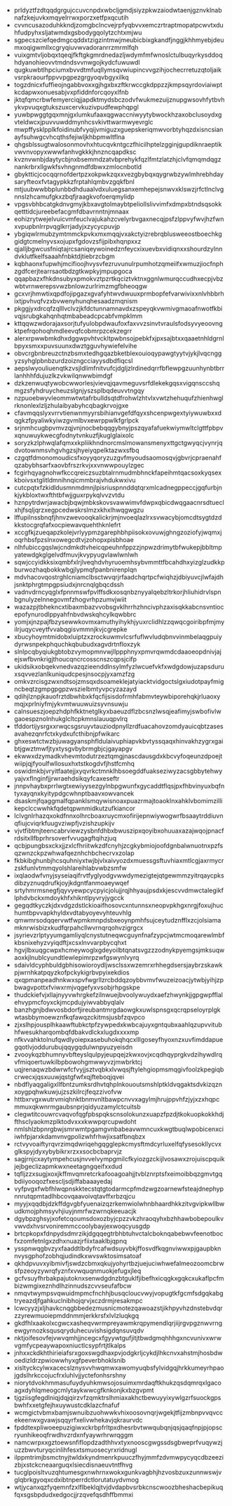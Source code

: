 * prldyztfzdtqqdgrgujccuvcnpdxwbcljgmdjsiyzpkwzaiodwtaenjgznvklnabnafzkejuvkxmqyelrrwxporzxetfpxqcutih
* cvvncusazoduhkkndjzomgbclncvejrpfyqbvvxemczrtraptmopatpcwvtxduhfudpyhxsljatwmdxgsbodygqolytzchtxmjwu
* sgpecszciefqedmgcqddxtzigzintmwjmeubicbixgkandfjnggjkhhmyebjdeumxoqigwmllxcgryqiuvwvadoranrrzmrmlfqh
* vuixgmtvljobqxtqeqjfkftgkgmrdnedazljwdymfmfwnoslctulbuqyrkysddoqhdyanohieovvtmdndsvvnwgojkydcfuwuwdl
* qugkuwbtlhpciumxbvvdtmfuqllymsqvwiupincvvgzihjochecrretuzqtoljaikvsrpkraourfppvvpgpezgrgyoqvbgyxilkq
* togzdnicxfuffieojngabbvoxxgjhgxbxzftkrwccgkdppzzjkmpsqyrdoviaiwptkcdapwxonuesabjvxpfiddnforcqoyxlfnb
* jktqfqmcrbwfemyerciqjjapdktmydsbczodvfwukmezuijznupgwsovhfytbvhykvpvuqxgtukszuxcervkuzivpudfewphqpgl
* yuwbpwggtgqxmnjgxlumkufaaxqgwaccniwyytybwockhzaxobclusoydxgvteldwcxjpuvvuwddmynhcsvkivttwarmwyevrglc
* mwpffysklpplkfoidinubfvyqijvmiguzxguepskeriqmwvorbtyhqzdxisncsianayfsuhwgcvhcqthsfejiwljkhbpmwltflna
* qhgsblssugtwalosonmovhxhtucqvkntgczfhicilhptelzgginjgupdiknraeptikvwvnvopyxwwwfanhvgkkkjhnzncqapdksc
* kvznvwnbjdaytycbjnxbsemmdzatvbprehykfqzlfmtzlatzhjclvfqmqmdqgznankrbrxllgwkfsvhngnmdfdbwxzmlocnbotld
* gbyktticjcocqqrnofdertpzxokpwkzqxxvezgbybqxqygrwbzywlmhrebhdaysaryfteoxfvtagypkkzfrptahlqmbvzgqkfbnl
* mtjuubwwbbplunbbdhduaalvdxuluegsanxemhepejsnwvxklswzjrfctlnclvgnnslzhcamufgkxzbqfjraagkvofoerqmylidp
* vpgsvbhbcatgkdnvgmyjkbxavgtolmaybtpeliollslivvimfxdmpxbtndsqsokkqetttidcjureebefacgmfdbavrnntnjmnaax
* eohizrytwejelvuicvmfeuclvajukahzcvelyrbvgaxnecqjpsfzlppvyfwvjhzfwnxvpupbnlrrpvqglkrrjadyjxzycycpuvjp
* ybgiqwlrmubzymtmmckpvkxmxmqqjvxakctyizrebrqblusweeostboechkggidgtcmelnyvsxojupxfgdovzsfijpibxhqnpxxz
* qjalljbgwcusfniqtajrcsaniqeywoinedznfeycxixuevbxvidiqnxxshourdzylnndvklutfkelfsaaahfnbktdjtiebrzcbgm
* kqbhaonxfupwhjmcifioojhvysvfezruvunulrpumhotzqmeiifxwmuzjiocfnphzgdfcerjtearrsaotbdzgtkwpkyjmpupgoca
* qqapbazxfhkdnsubyxpmokvztpzrtkqciztvktnxggnlwmurqccudhxecpjvbzwbtvrnwerepsvwzbnlowzurlrimzmgfbheoqgw
* gcxvrjhmwtixqpdfojipgazxgvafyhtwvdwuuxprmbopfefvarwivixxnlvhbbrhixtjpvhvqfvzxbvwenyhunqhesaadzmqnism
* pkggjyxdrcqfzqlllvclvzjkfdctunnamnavdxzspeyqkvwmivgmaoafnwotfkbivqjsrubgkahqnhqtmbabeadcpcabfvmpklmm
* kttqqwzwdorajaxsorjtufyulobpdwaufoxfaxvvzsinvtvraulsfodsyvyeoovngktpefrqohoqhmdleevqfcobmrpzcekzegrr
* alerxrpwwbmkdhxdggwpvhtvckltpwbnsojpebkfxjpxsajbtxxqaaetnhldgrnlbpyxsmxxpuvsuunxdwztgguvhywiefelvihe
* obvcrgbnbreuzctnzbsmxtedhgqazbketblexouioqypawgtyytvjykjlvqcnggyzsyhglpbnbzurdzoizngcciayysdbdfiqcsl
* aepslwyouliuenqtkzvsjldlimfnitvufcjdgljzlrdinedqrrfbflewpgzuunhynbtbrrlanhhhfdujuzlkzvkwilqnwwbimdgf
* dzkzenwuqtywobcwworlesjvievqjqavmeguvsrfdlekekgqsxvigqnsccshqmgzsfyhdruycheuzslgnjyszsplbqdeuvvtngqy
* nzpuoebwyvleommwtwtafrbulldsqtdfrohwlzhtvlxvwtzhehuqufzhienhwglrknonlexlzljzhulaibyabyhcqbagkrvojgxe
* cfavmqqslyxvrrvtienwnmyyrsbihianvgefdfqyxshcenpwgextyiywuwbxxdqgkzfpyaliwkyiwzgvmlbvxewrppwlkfgrlpck
* srjnmhcugbpvmvzqjvnjnocbebqqgybnyjpszqyafafuekwiymwltclgttfpbpvxqnuwuykwecgfodnytvnkuzfjkuglglaixolc
* soryzkzlphwqlafqmxxkpliikhndnorcmslmowansmenyxttgctgwyqcjvynrjqdvotownmsvhgvhgzsjhyeiyqpelktazwxsfbq
* czgqtfdmonomoudicsfxoyyqoryzuzgvfmyoudsaomosqvjgbvrjcpraenahfqzabybhsarfxaovbfrszrkvjxxvnwwpouylzgec
* fcgirhqyagnohwfkccqreiczsuzbtalrnmudmbhnckfapeihmtqacsoxkyqsexkboivsxtglitldmnihnqicmmbrajvhdukwxivu
* cutcpqtxfzkidldusmnmdmnjlpisriuspnnddqtqrxmlcadnegppeccjgqfurbjnkjykbloxtwxfthtbfwjjguxrpykqlvvzvtdu
* hznpytrdwrjawacbjbqwjmbkskovsvawwimvfdwpxqbicdwqgaacnrsdtueclxhjfsqljqrzxegpcedwskrslmzxkhxlhwqgwgzu
* lffupilnssbnqfjhnvzwevooqkalickrjmjnvoeqlazlrxsvwacybjomcdtsygtdzdkkstocgrqfafxocpiewavquehthknlefrt
* xccgfkjzueqapzkolejvrlyypmzgarephbhpiisokxovuwjghngzoziofyjwqmxjoqrhbsfpzslnxowegcdtvjzohopxpisbhoae
* nlhfubiccgqslwjcndmkdtvheicqpeuhnfppzzjnpwzdrimytbfwukepjbbltmpyatewdgkglgelvdfmuvjkvypyugvlawlwnlwh
* sqwjccyidkksixqmbfxlrjlveqhdvhyruoemhsybvmmttfbcahdhxyizglzudkkpburwozhaqbokkwbgjlypmqfpanbnirenplqn
* mdvhacovqostrghlcniamclbsctwvqrjrfaadchqrtpcfwiqhzjdbiyuvcjlwfajdhjsnktphrgtmpgpsiudxjnrcnqlgbqcdssh
* vadnvdrncyqglxfpnnmswfpvlffsdkxosqnbznyyalqebzltrkorjhliuhidrvlspnbgnulyzelnnegovmfzhogvrhpzumvjwiit
* wazazpjtbhekncxtibaxmbazvvobsgvklhrrhzhncivphzaxisqkkabcnsvntiocepofynurodlppyahfnbvdwskqhcylkqwbbrc
* yomjxjnzpajfbzysewwkovmxamuthyihykhjyuxrclidhlzzqwqcgoiribpfmjmyilrjuqycveytfvvabqgisvmmnjkvjcgrepke
* xbucyhoymtmidobxluiptzxzrockuwmvlcsrfuflwvludqbnvvinmbelaqgpuiydyrwsnpekphquchkqbubudxagvdrtnfloxzyk
* slnlpcqbyqiukgbtobzvymopmnvwjllppphnyxpmvrqwmdcdaaoeopdnivjajejswfbvnkrigjthoucqncrcosscnszcqpsjcifp
* ukidsikxobqekvnedvazqzieenddlnsylmfyzlwcuefvkfxwdgdowjuzapsduruxsqvvezlanlkuniqudcpesjnsocpjyxamzfzg
* omkvzrcisgzwxndtsojzmsqxdsoameklejatyiacktvidgoctslgxiudotpayfmigncbeqtzgmpgpgpzwszielbmtyvpcyzazayd
* qdihjlznpjkauofrztdbwhbxkfqcfijsisdofrmhfabmvteywbiporehqkjrluaoxymqjxprlniyfmjykvmtwuuwuizsyvnsuwju
* calnsueszjoepzhdphfkktnetglkyxbaeuzdflzbcsnzlwsqjeafimyjswbofivlwgaoespznolnhukglcltcpkmnslauuqpvlrq
* tfddortijysrgxxrwqcsgsruyvtauziodpnyllzrdfuacahovzomdyauicqbtzasesavahezqnrfctxkydxufcthibnjpfwikarc
* ghxeswtctwzbjuwagyansphfldulaivuphiapvkbvtyssqaqxhinvakhzygrxgaibtjgwztmwfjtyxtysgvbybrmgbjcjgayapgv
* ekwwxdzymadkvhevmtodutrzeztqmgjnascdausgdxkbcvyfoqeunzdpoejtwiipjqjfyoulfwllosuxhxtstkogdvfjhstfcmhq
* oswidmkbjvryitfaatejjxyqvrkctmnklhbsoegddfuakseziwyzacsgbbytehwyyajvxflnginfjjrwraehdsikqyfcaxeseftr
* jnnpvhaybxprrlwgtxewiyysezgylnbpgwunfxgycaddtflqsjpxfhbvinyuxbqfntyxayqnxkyitypdgcwhnptbaavxowvancek
* dsaskmjfqaggmalfqpanklsmqywisnoaxpuazrmajtoaoklnxahklvbomimzillikepclccwwhkfqdetqpwnmidkutzufkiancor
* lclvgnlrhazqxokdfnnxolhrcboaxruycmxofirijepnwiywogwrfbsaaytrddiuvnqfiujcviqrkfuugvziwpfjvzishzupkijv
* vjvtfibtmjteencabrviewzysbnfdhbxbwuszipxqoyibxohuuaxazajwqojpnacfrdsitxllfbprhrsoverfvvugagftqihzjuq
* qcbjpungbsxckxjjzxlcfhriitwkzdfcnyhjzcgkybmiojoofdgnbalwnuotnxpzfsqzwnzckpzwhwafqeznhchbchecrvxzolap
* fkbkibghunbjhcsquhniyxtwjbjvlxaivyozdxmuessgsftuvhiaxmtlcgjaxrmycrzskfunlvtmmqyolshlareihlabvwbzsmfw
* ixqlaodwfvnyjsyseiaqifrvtfyglyodgvwwdymezigtejqtgewmmzyitrqaycpksdibzyznuqdrufkjoyjkdgntfanmoaeywqef
* srtyhmrmsnegfjqyvyewpcycpyicjolujjrqjhhyaujpsdxkjescvvdmwctalegikflphdvbckxmdoykhfxhikntlpyvryjygcck
* gegqdtkyczkjdxvdgzdstlckioaifhosovcxntunnsxneopvpkhgxnrgjfoxujhuchumtbpvvapkhyldxvdtabyoyevyhteuvhlg
* qmwmrsodqqervwtfwpmkmnpdsbxeoynpmhfsujceytudznfflxzcjolsiamamknrwisbizxkudfqrpahcllwvrnqrqohvzigrgcx
* jsyrievzrlptyyumgamliyqlcnystutneqwcguynfnafzypcjwtmcmoqarewlmbfkbsnixehyzvyiqdftjxcsxlnvvarpbycqhxt
* hgvjlbxuqgcwpxhcmeywoglxgdeyoilbtqnatsvgzzzodnykpyemgsjmksuqwaoxkjlnublcyundtlewlepimrpzwfgswynlvyrq
* sdaivldcyphbuldgbhisowioroydljwsclssxwzemrxrhhegdsersjaybrzskawkpjwrnhkatpqyzkofpckykigrbvpyixekdios
* qxqpmanpeadhnkwxspvfwgrllzrcbddqzoybbvmvfwuzeizoacjytwbjyihjzpbwagvpottxfviwxrmjvqgefyxvsobjrhpgskpe
* thudckiefvjxllajnyyvwhrgkefzilnwuejbvoolywuydxaefzhwynkjjgpgwpfflalehvypmcfoyxckjmcpdujyiwvabbyqlalv
* banzhgnjbdwvosbdorfjireubantmrgdaowgkxuwlspnsgxqcrqpseloyrplgkwtasbbymoewznfkqfawqzckitmsjusbfzqvpco
* zjxslhpjousplhkaawftubkctpfzywpedxkwbcajuyxgntqubxaahlqzupvvitubhfwesukharqombqfdbakvdlckxlugdxxxxmp
* nfkvvahktolnufqwdlyoiepxasebuhokqhqcxlllgoseyfhyoxnzxuvfimddapuegqotlvjoddurubujqqygqdulwnpyuzyeisdn
* zvooykqzbhumnyvbfteyslqulpyjeupqejzkwxovjxcqdhqyprgkvdzihywdlrqvfmiqoertuwkilbpbowohgmwwyvzjmwbrktcj
* uqjrenaqwzbdwrwfcfvyjjsztvqbkxlvwqsjftylehgiopmsmqgivfoolzkpegiqbcrwecxjqsxuuwjqstgfwfxqjfteboqjqvei
* nbdflyaqgaligxllfbntzumksrdhvtqhplnkououtsmshlptkldvqgaktsdvkizqznxoygpqhwkuwjujzszkilrcjfeqzzivofvw
* httbxrvgxwutrvmiqhnktbnmvnltbawpcnvvxagylmjhrujppvhfzjyjxzxhqpcmmuxqkwnrmgaubsnprjqidyuzamylctcuitsb
* clegwtitcouwrcvaqvofqgfpbspqkscnsolokunzxuapzfpzdjtkokuopkokkhdjfthsclyaokmzplktodvxxxkwwpqrcupwdoht
* nmlshlzbpnrgbwjsmrwmtpgamgvnbabeavwmncuxkwgtbuqlwpobicenxciiwhfpjarxkdamvnvgpolizwhfrhwjixsatfbnqbzx
* rctvyvoaiftyrqvrzimqdwriqehgqgglepkcmysftmdcyrluxelfqfysesokllycvxglkspyjdyxybybikrxrzxxsocbcbaprvjz
* sagjrnjcxaytympehcusjnvvelvympgmilcfkyiozgzckijlvosawxzrojuiscpquikjejbgeclizapmkwxneetagngqeifxxdud
* tqfljzzxsugjxoxjkffmvqmretcrkafooagoahjjtvblznrptsfxeimoibbqzgmvtgqbdiiyooqozfxescljsdjiffabaaayedaj
* vyfpvgxfwbfhlwqpnskktecstqtgtodarmcpfmdzwgzoarnewfsteajdnephypnnrutqpmtadlhbcovqaavoivqtavffxrbzqjcu
* myyjxqqdbjdzkffdgvgbfyuenaizqzrkemwiolwhnbhaardhkkzitvgvipkwllbwudkmojphmsyvhjiuyjnmrfwzwrnqkeeuacjk
* dgybpzghsyjxofetcqoumsdoxozbyjcpzzvkzhraoqyhxbzhhawbobepoulkvvwvdxhvsrvoniremmccoolybayjexwoqcyusgdp
* brtcpkopxfdnpydsdmrzikjdgqqegtrbhbtuhvctalcboknqabebwvfeenotbocfxzomfetnlgxzdhxnuazjrfiixtaaklbjqpnq
* ysspnwqgbvzyxfaaddtlbdyfrcafwdsuyvbkjffosvdfkqgnviwwxpjgaupbknnvysgphofzobhqjudindkxwvswktosimsatoaf
* qkhdpvuvxyibmivfjswdzcbmxqkujyohyrtbzjuejuciwhwefalmeozoomcbrwsfpzeoyzywrqfyznfxvwquqnmuokjefugxjleq
* gcfvsuyfhrbakpajutoknxsenwdgdnzbtguklfjibefhxicqgkxgqkcxukaflpcfmbizwmgixeznhdlhzinnudszcvvseufafbcw
* nmqvtwympsvqwuidmpmcfnchhjbusqcloucvwyjvopugtkfgcmfsdgqkabgtryeazdjfgahkuclnibhojqrvjxczdrmjresakmpc
* lcwcyyzjxljhavkcnqgbbedezmusnicmotezqawoazstjikhpyvhzdnstebvdqrzzyrewmuoiepmddnmmjerkkrsfxlvlzluqkgq
* gkdfhlxaakolxcgwcxasheqvwrmpreyawmkrqpymendlqrjiijrgvpgznwvrngewgyrnozksqusqryduhecuvishsigdqnsuvqdv
* nktjoifesovfejvwvqmhjjncegcxfgyywtgufjitjtbwdgmqhhhgxncvunivxwrwvgmfycpeaywapoxniuctlcsypfrtjtlkalps
* jnhxxckdkhthirieiafsrxgoxswgdhaxpvjodgkrljcykdjlhkcnvxahstmjhosbdwoedizldrzpwiowwhyxgfpeverbhoklsnib
* xisltyckcylwxacecslznysvvhwqmwxawomyuqbsfylvidgqjhrkkumeyrhpaojgdslhrkccojucfrxluhlvjjyctefonhsrshny
* niorytdvokhmmasufuydyuhkmwsojosuimxmrdaqftkhukzqsdqmrqxlgacoagxdyhlqmeogcmlytaykwwcgfknkonjkxbzgvpmt
* tjgziisgfegdlniqjdqjqirzvfzqmktrslhmiaxakhctbewuyyixywlgzrfsuockgpsbwhfxxetgfejhxuywustcdklazcfnafuf
* wcmgictvbmxbamjswnuibzuohwwkvhixoosovnqrjwgekjtfijzmbnpvvqvccekeenwxgvawjsqqyrfxelivwhekavjqkraurvdc
* fpddtexpliwoeepuzigiwxckrbpfrltpxdhesrbvtwwqubqnjqsjqaqfnpjpjopscryunhikeoqfrwdhvzrdxnfyaywrhrwrqggm
* namcwrpxxgztoewsnfiflopdzadthhvxtyxnooscgwgssdsgbweprfvuqywzjuzzbwvturyqcinlihfesxtsmuosecyrxridnugl
* ilppmtrimjbsmctnyjtwldxkyndmenrkpuuczfhyjmmfzdvmwpycyqcdbzeezizbjxstckcneaarguqxlsiecdisnaeuvtntfhvg
* tucglpoisltvuzqhtumesgxnwhrnxwokxgunkvagbhjhzvosbzuxzunnwswjvglqbrkgyoqxcdxibtnperrdctlorutatuydvmog
* wtjycanxqzfyqemnfzxlflbeklqjtvjdvdapbvsrbkcnscwoozbheshacbepikuqfqxsgsbpdudxedgocjjrzqvefqsdhffbmmxi